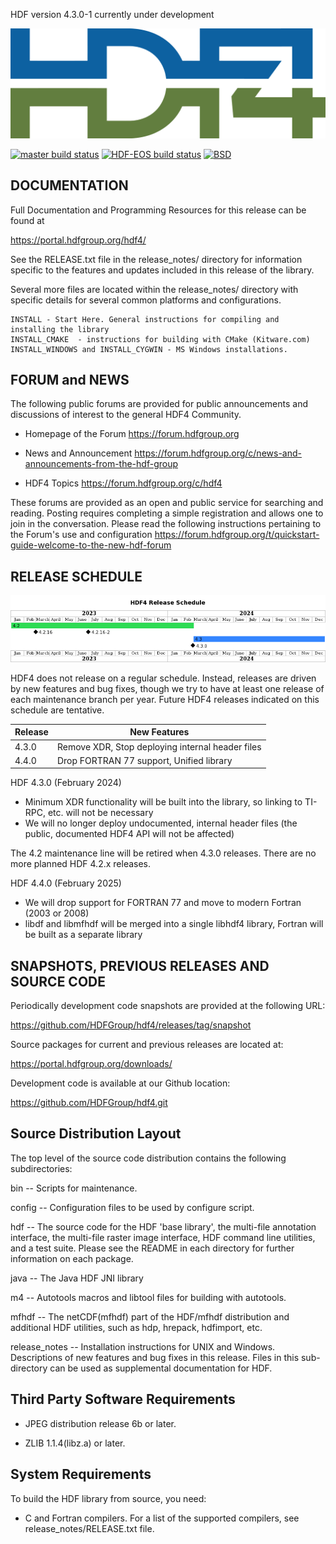 HDF version 4.3.0-1 currently under development

![HDF Logo](doc/img/HDF4.png)

[![master build status](https://img.shields.io/github/actions/workflow/status/HDFGroup/hdf4/main.yml?branch=master&label=master)](https://github.com/HDFGroup/hdf4/actions?query=branch%3Amaster)
[![HDF-EOS build status](https://img.shields.io/github/actions/workflow/status/HDFGroup/hdf4/hdfeos2.yml?branch=master&label=HDF-EOS)](https://github.com/HDFGroup/hdf4/actions?query=branch%3Amaster)
[![BSD](https://img.shields.io/badge/License-BSD-blue.svg)](https://github.com/HDFGroup/hdf4/blob/master/COPYING)

DOCUMENTATION
-------------
Full Documentation and Programming Resources for this release can be found at

   https://portal.hdfgroup.org/hdf4/

See the RELEASE.txt file in the release\_notes/ directory for information specific
to the features and updates included in this release of the library.

Several more files are located within the release\_notes/ directory with specific
details for several common platforms and configurations.

    INSTALL - Start Here. General instructions for compiling and installing the library
    INSTALL_CMAKE  - instructions for building with CMake (Kitware.com)
    INSTALL_WINDOWS and INSTALL_CYGWIN - MS Windows installations.


FORUM and NEWS
--------------
The following public forums are provided for public announcements and discussions
of interest to the general HDF4 Community.

   - Homepage of the Forum
   https://forum.hdfgroup.org

   - News and Announcement
   https://forum.hdfgroup.org/c/news-and-announcements-from-the-hdf-group

   - HDF4 Topics
   https://forum.hdfgroup.org/c/hdf4

These forums are provided as an open and public service for searching and reading.
Posting requires completing a simple registration and allows one to join in the
conversation.  Please read the following instructions pertaining to the Forum's
use and configuration
    https://forum.hdfgroup.org/t/quickstart-guide-welcome-to-the-new-hdf-forum


RELEASE SCHEDULE
----------------

![HDF4 release schedule](doc/img/release-schedule.png) 

HDF4 does not release on a regular schedule. Instead, releases are driven by
new features and bug fixes, though we try to have at least one release of each
maintenance branch per year. Future HDF4 releases indicated on this schedule
are tentative.

| Release | New Features |
| ------- | ------------ |
| 4.3.0 | Remove XDR, Stop deploying internal header files |
| 4.4.0 | Drop FORTRAN 77 support, Unified library |

HDF 4.3.0 (February 2024)
* Minimum XDR functionality will be built into the library, so linking to TI-RPC, etc. will not be necessary
* We will no longer deploy undocumented, internal header files (the public, documented HDF4 API will not be affected)

The 4.2 maintenance line will be retired when 4.3.0 releases. There are no
more planned HDF 4.2.x releases.

HDF 4.4.0 (February 2025)
* We will drop support for FORTRAN 77 and move to modern Fortran (2003 or 2008)
* libdf and libmfhdf will be merged into a single libhdf4 library, Fortran will be built as a separate library


SNAPSHOTS, PREVIOUS RELEASES AND SOURCE CODE
--------------------------------------------
Periodically development code snapshots are provided at the following URL:
    
   https://github.com/HDFGroup/hdf4/releases/tag/snapshot

Source packages for current and previous releases are located at:

   https://portal.hdfgroup.org/downloads/

Development code is available at our Github location:
    
   https://github.com/HDFGroup/hdf4.git


Source Distribution Layout
--------------------------

 The top level of the source code distribution contains the following 
 subdirectories:

   bin    -- Scripts for maintenance.

   config -- Configuration files to be used by configure script.

   hdf    -- The source code for the HDF 'base library', the multi-file 
             annotation interface, the multi-file raster image interface, 
             HDF command line utilities, and a test suite. 
             Please see the README in each directory for further 
             information on each package. 

   java   -- The Java HDF JNI library

   m4     -- Autotools macros and libtool files for building with autotools.

   mfhdf  -- The netCDF(mfhdf) part of the HDF/mfhdf distribution and
             additional HDF utilities, such as hdp, hrepack, hdfimport, etc.

   release\_notes -- 
             Installation instructions for UNIX and Windows.
             Descriptions of new features and bug fixes in this release.
             Files in this sub-directory can be used as supplemental 
             documentation for HDF. 


Third Party Software Requirements
---------------------------------
  * JPEG distribution release 6b or later.

  * ZLIB 1.1.4(libz.a) or later. 


System Requirements
-------------------
 To build the HDF library from source, you need:

   * C and Fortran compilers. For a list of the supported compilers,
     see release_notes/RELEASE.txt file.
